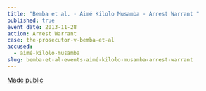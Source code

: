 ```yaml
---
title: "Bemba et al. - Aimé Kilolo Musamba - Arrest Warrant "
published: true
event_date: 2013-11-28
action: Arrest Warrant
case: the-prosecutor-v-bemba-et-al
accused:
  - aimé-kilolo-musamba
slug: bemba-et-al-events-aimé-kilolo-musamba-arrest-warrant
---
```


[Made public](http://www.icc-cpi.int/iccdocs/doc/doc1694691.pdf)

